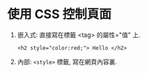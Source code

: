 # 使用 CSS 控制頁面

1. 嵌入式: 直接寫在標籤 &lt;tag&gt; 的屬性="值" 上.  
   ```   
   <h2 style="color:red;"> Hello </h2>
   
   ```
2. 內部: `<style>` 標籤, 寫在網頁內容裏. 
      


     
